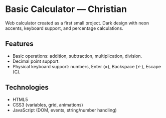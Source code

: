 # Basic Calculator — Christian

Web calculator created as a first small project.
Dark design with neon accents, keyboard support, and percentage calculations.

## Features

- Basic operations: addition, subtraction, multiplication, division.
- Decimal point support.
- Physical keyboard support: numbers, Enter (=), Backspace (←), Escape (C).

## Technologies
- HTML5
- CSS3 (variables, grid, animations)
- JavaScript (DOM, events, string/number handling)
